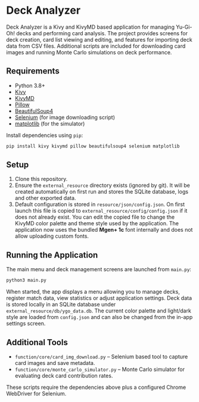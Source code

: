 # Deck Analyzer

Deck Analyzer is a Kivy and KivyMD based application for managing Yu-Gi-Oh! decks and performing card analysis.  The project provides screens for deck creation, card list viewing and editing, and features for importing deck data from CSV files.  Additional scripts are included for downloading card images and running Monte Carlo simulations on deck performance.

## Requirements

- Python 3.8+
- [Kivy](https://kivy.org/)
- [KivyMD](https://kivymd.readthedocs.io/)
- [Pillow](https://pillow.readthedocs.io/)
- [BeautifulSoup4](https://www.crummy.com/software/BeautifulSoup/)
- [Selenium](https://selenium.dev/) (for image downloading script)
- [matplotlib](https://matplotlib.org/) (for the simulator)

Install dependencies using `pip`:

```bash
pip install kivy kivymd pillow beautifulsoup4 selenium matplotlib
```

## Setup

1. Clone this repository.
2. Ensure the `external_resource` directory exists (ignored by git). It will be created automatically on first run and stores the SQLite database, logs and other exported data.
3. Default configuration is stored in `resource/json/config.json`. On first launch this file is copied to `external_resource/config/config.json` if it does not already exist. You can edit the copied file to change the KivyMD color palette and theme style used by the application. The application now uses the bundled **Mgen+ 1c** font internally and does not allow uploading custom fonts.

## Running the Application

The main menu and deck management screens are launched from `main.py`:

```bash
python3 main.py
```

When started, the app displays a menu allowing you to manage decks, register match data, view statistics or adjust application settings. Deck data is stored locally in an SQLite database under `external_resource/db/ygo_data.db`.
The current color palette and light/dark style are loaded from `config.json` and can also be changed from the in-app settings screen.

## Additional Tools

  - `function/core/card_img_download.py` – Selenium based tool to capture card images and save metadata.
  - `function/core/monte_carlo_simulator.py` – Monte Carlo simulator for evaluating deck card contribution rates.

These scripts require the dependencies above plus a configured Chrome WebDriver for Selenium.
